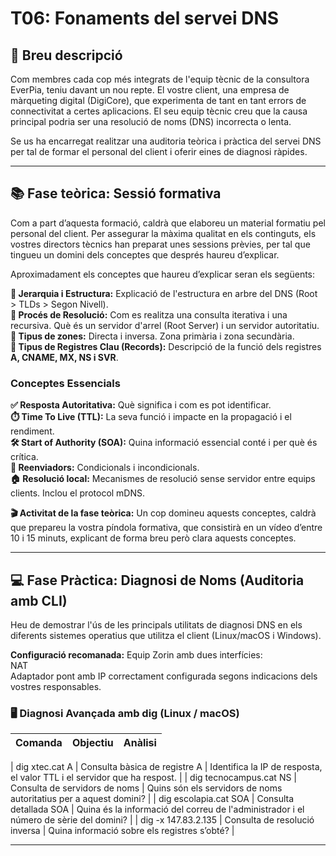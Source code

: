 # T06: Fonaments del servei DNS

## 📝 Breu descripció
Com membres cada cop més integrats de l'equip tècnic de la consultora EverPia, teniu davant un nou repte. El vostre client, una empresa de màrqueting digital (DigiCore), que experimenta de tant en tant errors de connectivitat a certes aplicacions. El seu equip tècnic creu que la causa principal podria ser una resolució de noms (DNS) incorrecta o lenta.

Se us ha encarregat realitzar una auditoria teòrica i pràctica del servei DNS per tal de formar el personal del client i oferir eines de diagnosi ràpides.

---

## 📚 Fase teòrica: Sessió formativa
Com a part d’aquesta formació, caldrà que elaboreu un material formatiu pel personal del client. Per assegurar la màxima qualitat en els continguts, els vostres directors tècnics han preparat unes sessions prèvies, per tal que tingueu un domini dels conceptes que després haureu d’explicar.

Aproximadament els conceptes que haureu d’explicar seran els següents:

**🌳 Jerarquia i Estructura:** Explicació de l'estructura en arbre del DNS (Root > TLDs > Segon Nivell).  
**🔄 Procés de Resolució:** Com es realitza una consulta iterativa i una recursiva. Què és un servidor d'arrel (Root Server) i un servidor autoritatiu.  
**📂 Tipus de zones:** Directa i inversa. Zona primària i zona secundària.  
**📜 Tipus de Registres Clau (Records):** Descripció de la funció dels registres **A, CNAME, MX, NS i SVR**.  

### Conceptes Essencials
**✅ Resposta Autoritativa:** Què significa i com es pot identificar.  
**⏱️ Time To Live (TTL):** La seva funció i impacte en la propagació i el rendiment.  
**🛠️ Start of Authority (SOA):** Quina informació essencial conté i per què és crítica.  
**🔁 Reenviadors:** Condicionals i incondicionals.  
**🏠 Resolució local:** Mecanismes de resolució sense servidor entre equips clients. Inclou el protocol mDNS.

**🎬 Activitat de la fase teòrica:** Un cop domineu aquests conceptes, caldrà que prepareu la vostra píndola formativa, que consistirà en un vídeo d’entre 10 i 15 minuts, explicant de forma breu però clara aquests conceptes.

---

## 💻 Fase Pràctica: Diagnosi de Noms (Auditoria amb CLI)

Heu de demostrar l'ús de les principals utilitats de diagnosi DNS en els diferents sistemes operatius que utilitza el client (Linux/macOS i Windows).

**Configuració recomanada:** Equip Zorin amb dues interfícies:  
NAT  
Adaptador pont amb IP correctament configurada segons indicacions dels vostres responsables.

### 🖥️ Diagnosi Avançada amb dig (Linux / macOS)

| Comanda | Objectiu | Anàlisi |
|---------|----------|---------|
|
dig xtec.cat A
| Consulta bàsica de registre A | Identifica la IP de resposta, el valor TTL i el servidor que ha respost. |
|
dig tecnocampus.cat NS
| Consulta de servidors de noms | Quins són els servidors de noms autoritatius per a aquest domini? |
|
dig escolapia.cat SOA
| Consulta detallada SOA | Quina és la informació del correu de l'administrador i el número de sèrie del domini? |
|
dig -x 147.83.2.135
| Consulta de resolució inversa | Quina informació sobre els registres s’obté? |

---
